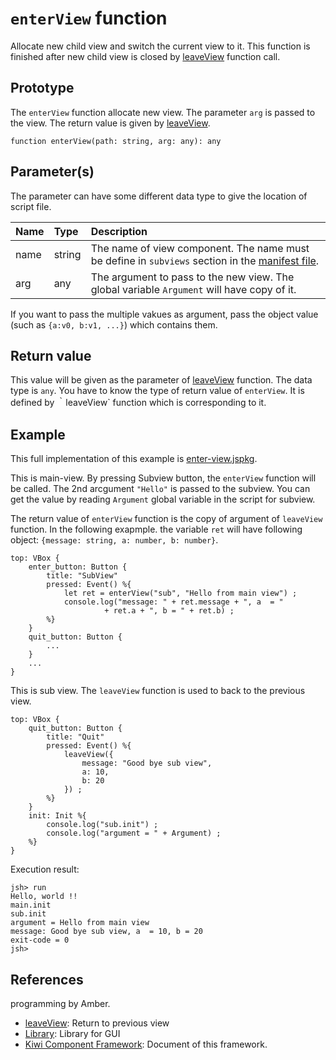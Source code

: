 # `enterView` function
Allocate new child view and switch the current view to it.
This function is finished after new child view is closed by [leaveView](https://github.com/steelwheels/KiwiCompnents/blob/master/Document/Function/leaveView.md) function call.

## Prototype
The `enterView` function allocate new view. The parameter `arg` is passed to the view. The return value is given by [leaveView](https://github.com/steelwheels/KiwiCompnents/blob/master/Document/Function/leaveView.md).
````
function enterView(path: string, arg: any): any
````

## Parameter(s)
The parameter can have some different data type to give the location of script file.

|Name      |Type   |Description                        |
|:--       |:--    |:--                                |
|name      |string |The name of view component. The name must be define in `subviews` section in the [manifest file](https://github.com/steelwheels/JSTools/blob/master/Document/manifest.md).|
|arg       |any    |The argument to pass to the new view. The global variable `Argument` will have copy of it. |

If you want to pass the multiple vakues as argument,
pass the object value (such as `{a:v0, b:v1, ...}`) which contains them.

## Return value
This value will be given as the parameter of [leaveView](https://github.com/steelwheels/KiwiCompnents/blob/master/Document/Function/leaveView.md) function.
The data type is `any`. You have to know the type of return value of `enterView`.
It is defined by ｀leaveView` function which is corresponding to it.

## Example
This full implementation of this example is [enter-view.jspkg](https://github.com/steelwheels/JSTerminal/tree/master/Resource/Sample/enter-view.jspkg).


This is main-view. By pressing Subview button, the `enterView` function will be called. The 2nd arcgument `"Hello"` is passed to the subview. You can get the value by reading `Argument` global variable in the script for subview.

The return value of `enterView` function is the copy of argument of `leaveView` function. In the following exapmple. the variable `ret` will have following object:
`{message: string, a: number, b: number}`.

````
top: VBox {
    enter_button: Button {
        title: "SubView"
        pressed: Event() %{
            let ret = enterView("sub", "Hello from main view") ;
            console.log("message: " + ret.message + ", a  = "
                     + ret.a + ", b = " + ret.b) ;
        %}
    }
    quit_button: Button {
        ...
    }
    ...
}
````

This is sub view. The `leaveView` function is used to back to the previous view.

````
top: VBox {
    quit_button: Button {
        title: "Quit"
        pressed: Event() %{
            leaveView({
                message: "Good bye sub view",
                a: 10,
                b: 20
            }) ;
        %}
    }
    init: Init %{
        console.log("sub.init") ;
        console.log("argument = " + Argument) ;
    %}
}
````

Execution result:
````
jsh> run
Hello, world !!
main.init
sub.init
argument = Hello from main view
message: Good bye sub view, a  = 10, b = 20
exit-code = 0
jsh>
````

## References
programming by Amber.
* [leaveView](https://github.com/steelwheels/KiwiCompnents/blob/master/Document/Function/leaveView.md): Return to previous view
* [Library](https://github.com/steelwheels/KiwiCompnents/blob/master/Document/Library.md): Library for GUI
* [Kiwi Component Framework](https://github.com/steelwheels/KiwiCompnents): Document of this framework.


